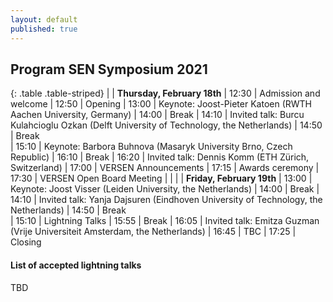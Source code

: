 ```yaml
---
layout: default
published: true
---
```


## Program SEN Symposium 2021

{: .table .table-striped}
|        | <b>Thursday, February 18th</b>
|  12:30 | Admission and welcome
|  12:50 | Opening
|  13:00 | Keynote: Joost-Pieter Katoen (RWTH Aachen University, Germany) <!-- - *Process Mining: How to pick your automation battles?* <br> session chair: Jorge Perez --> 
|  14:00 | Break
|  14:10 | Invited talk: Burcu Kulahcioglu Ozkan (Delft University of Technology, the Netherlands) 
|  14:50 | Break   
|  15:10 | Keynote: Barbora Buhnova (Masaryk University Brno, Czech Republic)
|  16:10 | Break
|  16:20 | Invited talk: Dennis Komm (ETH Zürich, Switzerland)
|  17:00 | VERSEN Announcements
|  17:15 | Awards ceremony
|  17:30 | VERSEN Open Board Meeting
|        |
|        | <b>Friday, February 19th</b>
|  13:00 | Keynote: Joost Visser (Leiden University, the Netherlands) 
|  14:00 | Break
|  14:10 | Invited talk: Yanja Dajsuren (Eindhoven University of Technology, the Netherlands)
|  14:50 | Break   
|  15:10 | Lightning Talks
|  15:55 | Break
|  16:05 | Invited talk: Emitza Guzman (Vrije Universiteit Amsterdam, the Netherlands)
|  16:45 | TBC
|  17:25 | Closing


#### List of accepted lightning talks 

TBD

<!--

* Petra Heck and Luís Cruz. Software Engineering for Machine Learning Applications
* Roberto Verdecchia. Architectural Technical Debt: Taming the Beast
* Enrique Larios Vargas and Luís Cruz. Software Engineering and Mental Health
* Eleni Constantinou. Software ecosystem evolution: Past research and the road ahead
* Emitzá Guzmán. Analyzing User Feedback for Software Evolution
* Héctor Cadavid. A Software Engineering perspective on Systems of Systems architecting
* Ilias Gerostathopoulos. Architecture-Based Self-Adaptation: Open Challenges and Promising Directions
* Yaping Luo, Tanja Vos, Pekka Aho and Kevin van der Vlist. ITEA3 IVVES project: Industrial-grade verification and validation of evolving systems (In Finance)
* Bert de Brock. Where should I publish?
-->